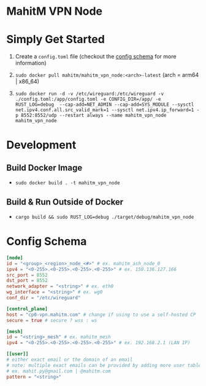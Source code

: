 # MahitM VPN Node

# Simply Get Started 

1. Create a `config.toml` file (checkout the [config schema](#Config-Schema) for more information)

2. `sudo docker pull mahitm/mahitm_vpn_node:<arch>-latest` (arch = arm64 | x86_64)

3. `sudo docker run -d -v /etc/wireguard:/etc/wireguard -v ./config.toml:/app/config.toml -e CONFIG_DIR=/app/ -e RUST_LOG=debug  --cap-add=NET_ADMIN --cap-add=SYS_MODULE --sysctl net.ipv4.conf.all.src_valid_mark=1 --sysctl net.ipv4.ip_forward=1 -p 8552:8552/udp --restart always --name mahitm_vpn_node mahitm_vpn_node`

# Development

## Build Docker Image

- `sudo docker build . -t mahitm_vpn_node`

## Build & Run Outside of Docker

- `cargo build && sudo RUST_LOG=debug ./target/debug/mahitm_vpn_node`

# Config Schema
```toml
[node]
id = "<group>_<region>_node_<#>" # ex. mahitm_ash_node_0
ipv4 = "<0-255>.<0-255>.<0-255>.<0-255>" # ex. 150.136.127.166
src_port = 8552
dst_port = 8552
network_adapter = "<string>" # ex. eth0
wg_interface = "<string>" # ex. wg0
conf_dir = "/etc/wireguard" 

[control_plane]
host = "cp0-vpn.mahitm.com" # change if using to use a self-hosted CP
secure = true # secure ? wss : ws

[mesh]
id = "<string>_mesh" # ex. mahitm_mesh
ipv4 = "<0-255>.<0-255>.<0-255>.<0-255>" # ex. 192.168.2.1 (LAN IP)

[[user]]
# either exact email or the domain of an email
# note: multiple exact emails can be provided by adding more user tables
# ex. mahit.py@gmail.com | @mahitm.com
pattern = "<string>"
```